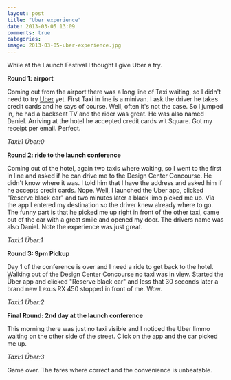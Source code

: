 ```yaml
---
layout: post
title: "Uber experience"
date: 2013-03-05 13:09
comments: true
categories: 
image: 2013-03-05-uber-experience.jpg
---
```


While at the Launch Festival I thought I give Uber a try.

**Round 1: airport**

Coming out from the airport there was a long line of Taxi waiting, so I didn't need to try [Uber](https://www.uber.com) yet. First Taxi in line is a minivan. I ask the driver he takes credit cards and he says of course. Well, often it's not the case. So I jumped in, he had a backseat TV and the rider was great. He was also named Daniel. Arriving at the hotel he accepted credit cards wit Square. Got my receipt per email. Perfect.

_Taxi:1 Über:0_

<!--more-->

**Round 2: ride to the launch conference**

Coming out of the hotel, again two taxis where waiting, so I went to the first in line and asked if he can drive me to the Design Center Concourse. He didn't know where it was. I told him that I have the address and asked him if he accepts credit cards. Nope. Well, I launched the Uber app, clicked "Reserve black car" and two minutes later a black limo picked me up. Via the app I entered my destination so the driver knew already where to go. The funny part is that he picked me up right in front of the other taxi, came out of the car with a great smile and opened my door. The drivers name was also Daniel. Note the experience was just great.

_Taxi:1 Über:1_

**Round 3: 9pm Pickup**

Day 1 of the conference is over and I need a ride to get back to the hotel. Walking out of the Design Center Concourse no taxi was in view. Started the Über app and clicked "Reserve black car" and less that 30 seconds later a brand new Lexus RX 450 stopped in front of me. Wow. 

_Taxi:1 Über:2_

**Final Round: 2nd day at the launch conference**

This morning there was just no taxi visible and I noticed the Uber limmo waiting on the other side of the street. Click on the app and the car picked me up.

_Taxi:1 Über:3_

Game over. The fares where correct and the convenience is unbeatable.